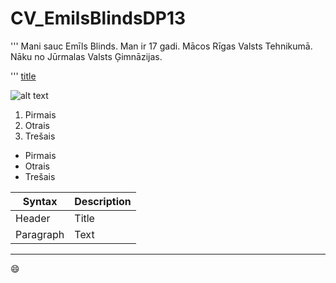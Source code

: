 # CV_EmilsBlindsDP13
'''
Mani sauc Emīls Blinds. Man ir 17 gadi. Mācos Rīgas Valsts Tehnikumā. Nāku no Jūrmalas Valsts Ģimnāzijas.

'''
[title](https://upload.wikimedia.org/wikipedia/commons/thumb/b/b6/Image_created_with_a_mobile_phone.png/1200px-Image_created_with_a_mobile_phone.png)

![alt text](localbilde.jpg)

1. Pirmais
2. Otrais
3. Trešais

- Pirmais
- Otrais
- Trešais

| Syntax | Description |
| ----------- | ----------- |
| Header | Title |
| Paragraph | Text |

________________________________

:smile:
